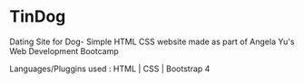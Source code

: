 # TinDog
Dating Site for Dog- Simple HTML CSS website made as part of Angela Yu's Web Development Bootcamp

Languages/Pluggins used : HTML | CSS | Bootstrap 4
